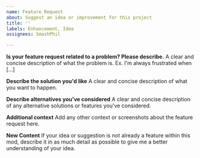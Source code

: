 ```yaml
---
name: Feature Request
about: Suggest an idea or improvement for this project
title: ''
labels: Enhancement, Idea
assignees: SmashPhil

---
```


**Is your feature request related to a problem? Please describe.**
A clear and concise description of what the problem is. Ex. I'm always frustrated when [...]

**Describe the solution you'd like**
A clear and concise description of what you want to happen.

**Describe alternatives you've considered**
A clear and concise description of any alternative solutions or features you've considered.

**Additional context**
Add any other context or screenshots about the feature request here.

**New Content**
If your idea or suggestion is not already a feature within this mod, describe it in as much detail as possible to give me a better understanding of your idea.
